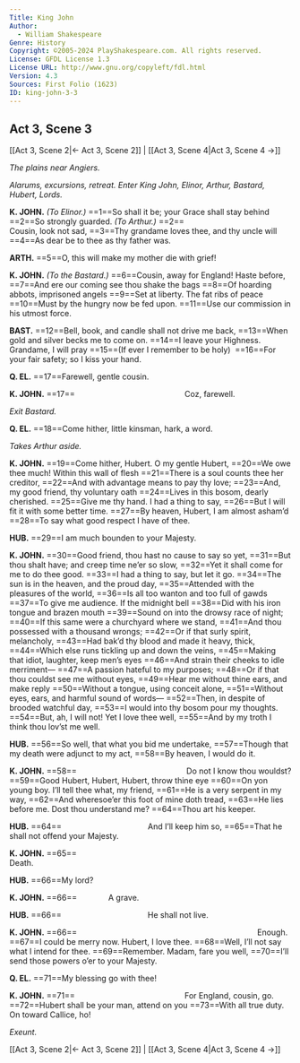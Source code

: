 ```yaml
---
Title: King John
Author: 
  - William Shakespeare
Genre: History
Copyright: ©2005-2024 PlayShakespeare.com. All rights reserved.
License: GFDL License 1.3
License URL: http://www.gnu.org/copyleft/fdl.html
Version: 4.3
Sources: First Folio (1623)
ID: king-john-3-3
---
```


## Act 3, Scene 3
[[Act 3, Scene 2|← Act 3, Scene 2]] | [[Act 3, Scene 4|Act 3, Scene 4 →]]

*The plains near Angiers.*

*Alarums, excursions, retreat. Enter King John, Elinor, Arthur, Bastard, Hubert, Lords.*

**K. JOHN.**
*(To Elinor.)*
==1==So shall it be; your Grace shall stay behind
==2==So strongly guarded.
*(To Arthur.)*
==2==           Cousin, look not sad,
==3==Thy grandame loves thee, and thy uncle will
==4==As dear be to thee as thy father was.

**ARTH.**
==5==O, this will make my mother die with grief!

**K. JOHN.**
*(To the Bastard.)*
==6==Cousin, away for England! Haste before,
==7==And ere our coming see thou shake the bags
==8==Of hoarding abbots, imprisoned angels
==9==Set at liberty. The fat ribs of peace
==10==Must by the hungry now be fed upon.
==11==Use our commission in his utmost force.

**BAST.**
==12==Bell, book, and candle shall not drive me back,
==13==When gold and silver becks me to come on.
==14==I leave your Highness. Grandame, I will pray
==15==(If ever I remember to be holy) 
==16==For your fair safety; so I kiss your hand.

**Q. EL.**
==17==Farewell, gentle cousin.

**K. JOHN.**
==17==              Coz, farewell.

*Exit Bastard.*

**Q. EL.**
==18==Come hither, little kinsman, hark, a word.

*Takes Arthur aside.*

**K. JOHN.**
==19==Come hither, Hubert. O my gentle Hubert,
==20==We owe thee much! Within this wall of flesh
==21==There is a soul counts thee her creditor,
==22==And with advantage means to pay thy love;
==23==And, my good friend, thy voluntary oath
==24==Lives in this bosom, dearly cherished.
==25==Give me thy hand. I had a thing to say,
==26==But I will fit it with some better time.
==27==By heaven, Hubert, I am almost asham’d
==28==To say what good respect I have of thee.

**HUB.**
==29==I am much bounden to your Majesty.

**K. JOHN.**
==30==Good friend, thou hast no cause to say so yet,
==31==But thou shalt have; and creep time ne’er so slow,
==32==Yet it shall come for me to do thee good.
==33==I had a thing to say, but let it go.
==34==The sun is in the heaven, and the proud day,
==35==Attended with the pleasures of the world,
==36==Is all too wanton and too full of gawds
==37==To give me audience. If the midnight bell
==38==Did with his iron tongue and brazen mouth
==39==Sound on into the drowsy race of night;
==40==If this same were a churchyard where we stand,
==41==And thou possessed with a thousand wrongs;
==42==Or if that surly spirit, melancholy,
==43==Had bak’d thy blood and made it heavy, thick,
==44==Which else runs tickling up and down the veins,
==45==Making that idiot, laughter, keep men’s eyes
==46==And strain their cheeks to idle merriment⁠—
==47==A passion hateful to my purposes;
==48==Or if that thou couldst see me without eyes,
==49==Hear me without thine ears, and make reply
==50==Without a tongue, using conceit alone,
==51==Without eyes, ears, and harmful sound of words⁠—
==52==Then, in despite of brooded watchful day,
==53==I would into thy bosom pour my thoughts.
==54==But, ah, I will not! Yet I love thee well,
==55==And by my troth I think thou lov’st me well.

**HUB.**
==56==So well, that what you bid me undertake,
==57==Though that my death were adjunct to my act,
==58==By heaven, I would do it.

**K. JOHN.**
==58==              Do not I know thou wouldst?
==59==Good Hubert, Hubert, Hubert, throw thine eye
==60==On yon young boy. I’ll tell thee what, my friend,
==61==He is a very serpent in my way,
==62==And wheresoe’er this foot of mine doth tread,
==63==He lies before me. Dost thou understand me?
==64==Thou art his keeper.

**HUB.**
==64==           And I’ll keep him so,
==65==That he shall not offend your Majesty.

**K. JOHN.**
==65==                         Death.

**HUB.**
==66==My lord?

**K. JOHN.**
==66==    A grave.

**HUB.**
==66==           He shall not live.

**K. JOHN.**
==66==                       Enough.
==67==I could be merry now. Hubert, I love thee.
==68==Well, I’ll not say what I intend for thee.
==69==Remember. Madam, fare you well,
==70==I’ll send those powers o’er to your Majesty.

**Q. EL.**
==71==My blessing go with thee!

**K. JOHN.**
==71==              For England, cousin, go.
==72==Hubert shall be your man, attend on you
==73==With all true duty. On toward Callice, ho!

*Exeunt.*

[[Act 3, Scene 2|← Act 3, Scene 2]] | [[Act 3, Scene 4|Act 3, Scene 4 →]]